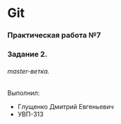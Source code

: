 # Git

### Практическая работа №7

### Задание 2.

###### master-ветка.

Выполнил:

- Глущенко Дмитрий Евгеньевич
- УВП-313
